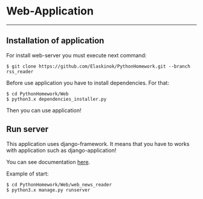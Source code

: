 # Web-Application
---

## Installation of application

For install web-server you must execute next command:

    $ git clone https://github.com/Elaskinok/PythonHomework.git --branch rss_reader

Before use application you have to install dependencies. For that:

    $ cd PythonHomework/Web
    $ python3.x dependencies_installer.py

Then you can use application!

## Run server

This application uses django-framework. It means that you have to works with application such as django-application!

You can see documentation [here](https://docs.djangoproject.com/en/2.2/).

Example of start:

    $ cd PythonHomework/Web/web_news_reader
    $ python3.x manage.py runserver
